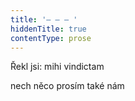 ```yaml
---
title: '– – – '
hiddenTitle: true
contentType: prose
---
```


Řekl jsi: mihi vindictam

nech něco prosím také nám
